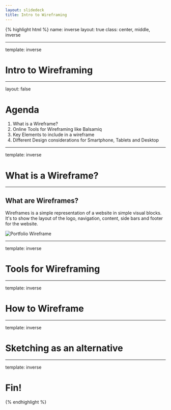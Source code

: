 ```yaml
---
layout: slidedeck
title: Intro to Wireframing
---
```


{% highlight html %}
name: inverse
layout: true
class: center, middle, inverse

---

template: inverse
# Intro to Wireframing

---
layout: false

# Agenda

1. What is a Wireframe?
2. Online Tools for Wireframing like Balsamiq
3. Key Elements to include in a wireframe
4. Different Design considerations for Smartphone, Tablets and Desktop
---

template: inverse
# What is a Wireframe?

---
## What are Wireframes?
Wireframes is a simple representation of a website in simple visual blocks. It's to show the layout of the logo, navigation, content, side bars and footer for the website. 

![Portfolio Wireframe](../../public/img/RED_portfolio_homepage_mockup.png)

---
template: inverse
# Tools for Wireframing

---

template: inverse
# How to Wireframe

---

template: inverse
# Sketching as an alternative

---

template: inverse

# Fin!

{% endhighlight %}
